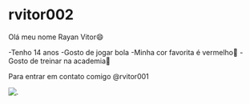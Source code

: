 # rvitor002
Olá meu nome Rayan Vitor😄

-Tenho 14 anos
-Gosto de jogar bola
-Minha cor favorita é vermelho🔴
-Gosto de treinar na academia💪

Para entrar em contato comigo
@rvitor001

![.](https://github.com/user-attachments/assets/2fe0e6fa-8cea-4b8e-b404-a5dea026f206)
